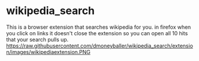 # wikipedia_search
This is a browser extension that searches wikipedia for you. in firefox when you click on links it doesn't close the extension so you can open all 10 hits that your search pulls up.  
https://raw.githubusercontent.com/dmoneyballer/wikipedia_search/extension/images/wikipediaextension.PNG      
